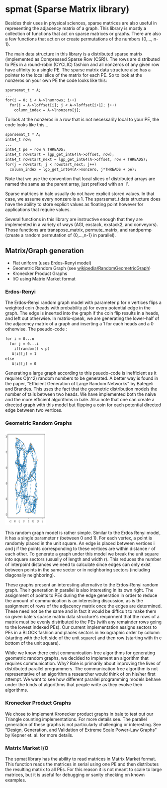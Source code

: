# spmat (Sparse Matrix library)

Besides their uses in physical sciences, sparse matrices are also useful in representing the adjacency matrix of a graph. This library is mostly a collection of functions that act on sparse matrices or graphs. There are also a few functions that act on or create permutations of the numbers {0,..., n-1}.

The main data structure in this library is a distributed sparse matrix (implemented as Compressed Sparse Row (CSR)). The rows are distributed to PEs in a round-robin (CYCLIC) fashion and all nonzeros of any given row have affinity to a single PE. The sparse matrix data structure also has a
pointer to the local slice of the matrix for each PE. So to look at the nonzeros on your own PE the code looks like this:

    sparsemat_t * A;
    ...
    for(i = 0; i < A->lnumrows; i++)
      for(j = A->loffset[i]; j < A->loffset[i+1]; j++)
        column_index = A->lnonzero[j];

To look at the nonzeros in a row that is not necessarily local to your PE, the code looks like this...

    sparsemat_t * A;
    int64_t row;
    ...
    int64_t pe = row % THREADS;
    int64_t rowstart = lgp_get_int64(A->offset, row);
    int64_t rowstart_next = lgp_get_int64(A->offset, row + THREADS);
    for(j = rowstart; j < rowstart_next; j++)
      column_index = lgp_get_int64(A->nonzero, j*THREADS + pe);

Note that we use the convention that local slices of distributed
arrays are named the same as the parent array, just prefixed with an
'l'.

Sparse matrices in bale usually do not have explicit stored values. In
that case, we assume every nonzero is a 1. The sparsemat_t data
structure does have the ability to store explicit values as floating
point however for applications that require values. 

Several functions in this library are instructive enough that they are
implemented in a variety of ways (AGI, exstack, exstack2, and
conveyors). Those functions are transpose_matrix, permute_matrix, and
randpermp (create a random permutation of {0,...,n-1} in parallel).

## Matrix/Graph generation
* Flat uniform (uses Erdos-Renyi model)
* Geometric Random Graph (see [wikipedia/RandomGeometricGraph](https://en.wikipedia.org/wiki/Random_geometric_graph))
* Kronecker Product Graphs
* I/O using Matrix Market format

### Erdos-Renyi
The Erdos-Renyi random graph model with parameter p for
n vertices flips a weighted coin (heads with probability p) for every
potential edge in the graph. The edge is inserted into the graph if
the coin flip results in a heads, and left out otherwise. In
matrix-speak, we are generating the lower-half of the adjacency matrix
of a graph and inserting a 1 for each heads and a 0 otherwise. The
pseudo-code :

    for i = 0...n
      for j = 0...i
        if(random() < p)
       A[i][j] = 1
    else
       A[i][j] = 0

Generating a large graph according to this psuedo-code is inefficient
as it requires O(n^2) random numbers to be generated. A better way is
found in the paper, "Efficient Generation of Large Random Networks" by
Bategeli and Brandes. This uses the fact that the geometric
distribution models the number of tails between two heads. We have
implemented both the naive and the more efficient algorithms in
bale. Also note that one can create a directed graph with this model
but flipping a coin for each potential directed edge between two
vertices.

### Geometric Random Graphs

<img src="../../../images/GeometricGraph.png" alt="Example of a geometric random graph" style="height: 300px; width:130px;"/>

This random graph model is rather simple. Similar to the Erdos Renyi
model, it has a single parameter r (between 0 and 1). For each vertex,
a point is randomly placed in the unit square. An edge is placed
between vertices i and j if the points corresponding to these vertices
are within distance r of each other. To generate a graph under this
model we break the unit square into square sectors (usually of length
and width r). This reduces the number of interpoint distances we need
to calculate since edges can only exist between points in the same
sector or in neighboring sectors (including diagonally neighboring).

These graphs present an interesting alternative to the Erdos-Renyi
random graph. Their generation in parallel is also interesting in its
own right. The assignment of points to PEs during the edge generation
in order to reduce the amount of communication is an interesting
discussion, as is the assignment of rows of the adjacency matrix once
the edges are determined. These need not be the same and in fact it
would be difficult to make them so given bale's sparse matrix data
structure's requirment that the rows of a matrix must be evenly
distributed to the PEs (with any remainder rows going to the lowest
indexed PEs). Our current implementation assigns sectors to PEs in a
BLOCK fashion and places sectors in lexiographic order by column
(starting with the left side of the unit square) and then row
(starting with th e bottom of the unit square).

While we know there exist communication-free algorithms for generating
geometric random graphs, we decided to implement an algorithm that
requires communication. Why? Bale is primarily about improving the
lives of distributed parallel programmers. The communication free
algorithm is not representative of an algorithm a researcher would
think of on his/her first attempt. We want to see how different
parallel programming models behave under the kinds of algorithms that
people write as they evolve their algorithms.

### Kronecker Product Graphs

We chose to implement Kronecker product graphs in bale to test out our Triangle counting implementations.
For more details see. The parallel generation of these graphs is not particularly challenging or interesting. See
"Design, Generation, and Validation of Extreme Scale Power-Law Graphs"
by Kepner et. al. for more details.

### Matrix Market I/O

The spmat library has the ability to read
matrices in Matrix Market format. This function reads the matrices in serial
using one PE and then distributes the resulting matrix to all PEs. For
this reason it is not meant to scale to large matrices, but it is
useful for debugging or sanity checking on known examples.

